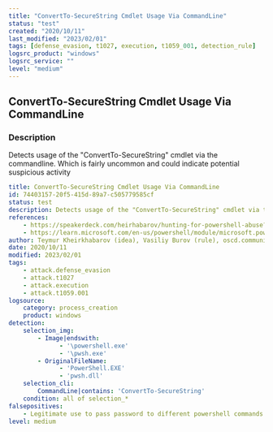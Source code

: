 ```yaml
---
title: "ConvertTo-SecureString Cmdlet Usage Via CommandLine"
status: "test"
created: "2020/10/11"
last_modified: "2023/02/01"
tags: [defense_evasion, t1027, execution, t1059_001, detection_rule]
logsrc_product: "windows"
logsrc_service: ""
level: "medium"
---
```


## ConvertTo-SecureString Cmdlet Usage Via CommandLine

### Description

Detects usage of the "ConvertTo-SecureString" cmdlet via the commandline. Which is fairly uncommon and could indicate potential suspicious activity

```yml
title: ConvertTo-SecureString Cmdlet Usage Via CommandLine
id: 74403157-20f5-415d-89a7-c505779585cf
status: test
description: Detects usage of the "ConvertTo-SecureString" cmdlet via the commandline. Which is fairly uncommon and could indicate potential suspicious activity
references:
    - https://speakerdeck.com/heirhabarov/hunting-for-powershell-abuse?slide=65
    - https://learn.microsoft.com/en-us/powershell/module/microsoft.powershell.security/convertto-securestring?view=powershell-7.3#examples
author: Teymur Kheirkhabarov (idea), Vasiliy Burov (rule), oscd.community, Tim Shelton
date: 2020/10/11
modified: 2023/02/01
tags:
    - attack.defense_evasion
    - attack.t1027
    - attack.execution
    - attack.t1059.001
logsource:
    category: process_creation
    product: windows
detection:
    selection_img:
        - Image|endswith:
              - '\powershell.exe'
              - '\pwsh.exe'
        - OriginalFileName:
              - 'PowerShell.EXE'
              - 'pwsh.dll'
    selection_cli:
        CommandLine|contains: 'ConvertTo-SecureString'
    condition: all of selection_*
falsepositives:
    - Legitimate use to pass password to different powershell commands
level: medium

```
